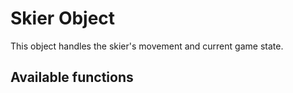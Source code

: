 # Skier Object

This object handles the skier's movement and current game state.

## Available functions

